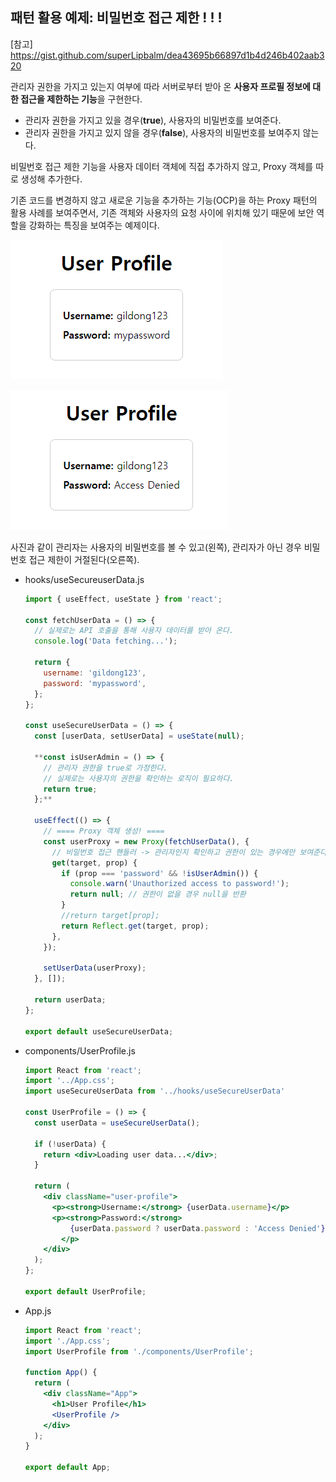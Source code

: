 ## 패턴 활용 예제: 비밀번호 접근 제한 ! ! !

[참고] https://gist.github.com/superLipbalm/dea43695b66897d1b4d246b402aab320

 관리자 권한을 가지고 있는지 여부에 따라 서버로부터 받아 온 **사용자 프로필 정보에 대한 접근을 제한하는 기능**을 구현한다. 

- 관리자 권한을 가지고 있을 경우(**true**), 사용자의 비밀번호를 보여준다.
- 관리자 권한을 가지고 있지 않을 경우(**false**), 사용자의 비밀번호를 보여주지 않는다.

 비밀번호 접근 제한 기능을 사용자 데이터 객체에 직접 추가하지 않고, Proxy 객체를 따로 생성해 추가한다.

 기존 코드를 변경하지 않고 새로운 기능을 추가하는 기능(OCP)을 하는 Proxy 패턴의 활용 사례를 보여주면서, 기존 객체와 사용자의 요청 사이에 위치해 있기 때문에 보안 역할을 강화하는 특징을 보여주는 예제이다.

![image.png](./images/image%204.png)

![image.png](./images/image%205.png)

 사진과 같이 관리자는 사용자의 비밀번호를 볼 수 있고(왼쪽), 관리자가 아닌 경우 비밀번호 접근 제한이 거절된다(오른쪽).

- hooks/useSecureuserData.js
    
    ```jsx
    import { useEffect, useState } from 'react';
    
    const fetchUserData = () => {
      // 실제로는 API 호출을 통해 사용자 데이터를 받아 온다.
      console.log('Data fetching...');
    
      return {
        username: 'gildong123',
        password: 'mypassword',
      };
    };
    
    const useSecureUserData = () => {
      const [userData, setUserData] = useState(null);
    
      **const isUserAdmin = () => {
        // 관리자 권한을 true로 가정한다.
        // 실제로는 사용자의 권한을 확인하는 로직이 필요하다.
        return true;
      };**
    
      useEffect(() => {
        // ==== Proxy 객체 생성! ====
        const userProxy = new Proxy(fetchUserData(), {
          // 비밀번호 접근 핸들러 -> 관리자인지 확인하고 권한이 있는 경우에만 보여준다.
          get(target, prop) {
            if (prop === 'password' && !isUserAdmin()) {
              console.warn('Unauthorized access to password!');
              return null; // 권한이 없을 경우 null을 반환
            }
            //return target[prop];
            return Reflect.get(target, prop);
          },
        });
    
        setUserData(userProxy);
      }, []);
    
      return userData;
    };
    
    export default useSecureUserData;
    ```
    
- components/UserProfile.js
    
    ```jsx
    import React from 'react';
    import '../App.css';
    import useSecureUserData from '../hooks/useSecureUserData'
    
    const UserProfile = () => {
      const userData = useSecureUserData();
    
      if (!userData) {
        return <div>Loading user data...</div>;
      }
    
      return (
        <div className="user-profile">
          <p><strong>Username:</strong> {userData.username}</p>
          <p><strong>Password:</strong> 
    	      {userData.password ? userData.password : 'Access Denied'}
    	    </p>
        </div>
      );
    };
    
    export default UserProfile;
    ```
    
- App.js
    
    ```jsx
    import React from 'react';
    import './App.css';
    import UserProfile from './components/UserProfile';
    
    function App() {
      return (
        <div className="App">
          <h1>User Profile</h1>
          <UserProfile />
        </div>
      );
    }
    
    export default App;
    ```